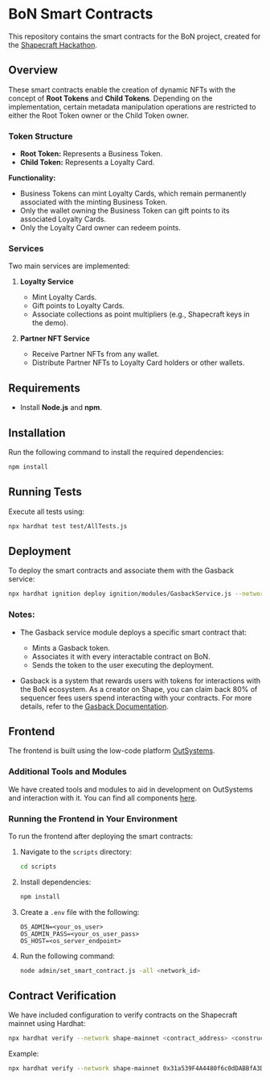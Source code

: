 # BoN Smart Contracts

This repository contains the smart contracts for the BoN project, created for the [Shapecraft Hackathon](https://university.alchemy.com/hackathons/shapecraft).

## Overview

These smart contracts enable the creation of dynamic NFTs with the concept of **Root Tokens** and **Child Tokens**. Depending on the implementation, certain metadata manipulation operations are restricted to either the Root Token owner or the Child Token owner.

### Token Structure

- **Root Token:** Represents a Business Token.
- **Child Token:** Represents a Loyalty Card.

**Functionality:**

- Business Tokens can mint Loyalty Cards, which remain permanently associated with the minting Business Token.
- Only the wallet owning the Business Token can gift points to its associated Loyalty Cards.
- Only the Loyalty Card owner can redeem points.

### Services

Two main services are implemented:

1. **Loyalty Service**

   - Mint Loyalty Cards.
   - Gift points to Loyalty Cards.
   - Associate collections as point multipliers (e.g., Shapecraft keys in the demo).

2. **Partner NFT Service**
   - Receive Partner NFTs from any wallet.
   - Distribute Partner NFTs to Loyalty Card holders or other wallets.

## Requirements

- Install **Node.js** and **npm**.

## Installation

Run the following command to install the required dependencies:

```bash
npm install
```

## Running Tests

Execute all tests using:

```bash
npx hardhat test test/AllTests.js
```

## Deployment

To deploy the smart contracts and associate them with the Gasback service:

```bash
npx hardhat ignition deploy ignition/modules/GasbackService.js --network <network_id>
```

### Notes:

- The Gasback service module deploys a specific smart contract that:

  - Mints a Gasback token.
  - Associates it with every interactable contract on BoN.
  - Sends the token to the user executing the deployment.

- Gasback is a system that rewards users with tokens for interactions with the BoN ecosystem. As a creator on Shape, you can claim back 80% of sequencer fees users spend interacting with your contracts. For more details, refer to the [Gasback Documentation](https://docs.shape.network/documentation/building-on-shape/gasback).

## Frontend

The frontend is built using the low-code platform [OutSystems](https://www.outsystems.com/forge/component-overview/20550/businessonchain-o11).

### Additional Tools and Modules

We have created tools and modules to aid in development on OutSystems and interaction with it. You can find all components [here](https://www.outsystems.com/forge/).

### Running the Frontend in Your Environment

To run the frontend after deploying the smart contracts:

1. Navigate to the `scripts` directory:

   ```bash
   cd scripts
   ```

2. Install dependencies:

   ```bash
   npm install
   ```

3. Create a `.env` file with the following:

   ```env
   OS_ADMIN=<your_os_user>
   OS_ADMIN_PASS=<your_os_user_pass>
   OS_HOST=<os_server_endpoint>
   ```

4. Run the following command:
   ```bash
   node admin/set_smart_contract.js -all <network_id>
   ```

## Contract Verification

We have included configuration to verify contracts on the Shapecraft mainnet using Hardhat:

```bash
npx hardhat verify --network shape-mainnet <contract_address> <constructor_params>
```

Example:

```bash
npx hardhat verify --network shape-mainnet 0x31a539F4A4480f6c0dDABBfA3D58e7FB9608d462 0x5d84B43d662CB1787716D4804A6164Efc135FfB6
```
